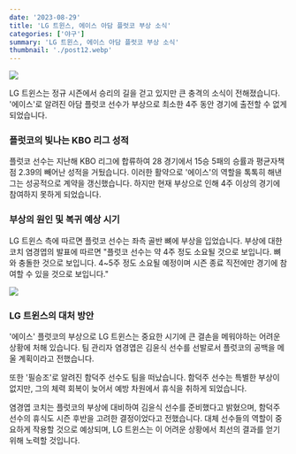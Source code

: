 ```yaml
---
date: '2023-08-29'
title: 'LG 트윈스, 에이스 아담 플럿코 부상 소식'
categories: ['야구']
summary: 'LG 트윈스, 에이스 아담 플럿코 부상 소식'
thumbnail: './post12.webp'
---
```


![](https://blog.kakaocdn.net/dn/JcnDQ/btssBn7FnR8/oF3f2RtMTyKCygMLc7rGlk/img.webp)

LG 트윈스는 정규 시즌에서 승리의 길을 걷고 있지만 큰 충격의 소식이 전해졌습니다. '에이스'로 알려진 아담 플럿코 선수가 부상으로 최소한 4주 동안 경기에 출전할 수 없게 되었습니다.

### **플럿코의 빛나는 KBO 리그 성적**

플럿코 선수는 지난해 KBO 리그에 합류하여 28 경기에서 15승 5패의 승률과 평균자책점 2.39의 빼어난 성적을 거뒀습니다. 이러한 활약으로 '에이스'의 역할을 톡톡히 해낸 그는 성공적으로 계약을 갱신했습니다. 하지만 현재 부상으로 인해 4주 이상의 경기에 참여하지 못하게 되었습니다.

### **부상의 원인 및 복귀 예상 시기**

LG 트윈스 측에 따르면 플럿코 선수는 좌측 골반 뼈에 부상을 입었습니다. 부상에 대한 코치 염경엽의 발표에 따르면 "플럿코 선수는 약 4주 정도 소요될 것으로 보입니다. 뼈와 충돌한 것으로 보입니다. 4~5주 정도 소요될 예정이며 시즌 종료 직전에만 경기에 참여할 수 있을 것으로 보입니다."

![](https://blog.kakaocdn.net/dn/bwtvX8/btssBlvesLA/3Yx9pYItTWEhri7ELGsoik/img.png)

### **LG 트윈스의 대처 방안**

'에이스' 플럿코의 부상으로 LG 트윈스는 중요한 시기에 큰 결손을 메워야하는 어려운 상황에 처해 있습니다. 팀 관리자 염경엽은 김윤식 선수를 선발로서 플럿코의 공백을 메울 계획이라고 전했습니다.

또한 '필승조'로 알려진 함덕주 선수도 팀을 떠났습니다. 함덕주 선수는 특별한 부상이 없지만, 그의 체력 회복이 늦어서 예방 차원에서 휴식을 취하게 되었습니다.

염경엽 코치는 플럿코의 부상에 대비하여 김윤식 선수를 준비했다고 밝혔으며, 함덕주 선수의 휴식도 시즌 후반을 고려한 결정이었다고 전했습니다. 대체 선수들의 역할이 중요하게 작용할 것으로 예상되며, LG 트윈스는 이 어려운 상황에서 최선의 결과를 얻기 위해 노력할 것입니다.
